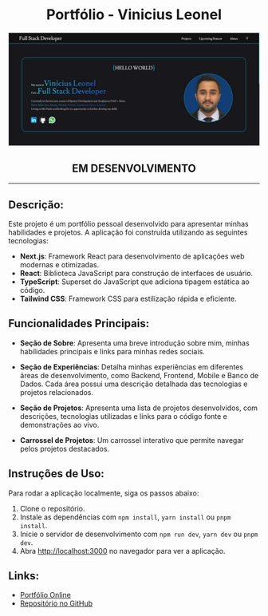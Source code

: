 <h1 align="center"> Portfólio - Vinicius Leonel 

<!--[viniciusleonel.dev.com.br](https://viniciusleonel.dev.br/)-->

</h1>

![Portfolio-About](portfolio-about.jpg)

<h2 align="center"> EM DESENVOLVIMENTO</h2>

---

## Descrição:

Este projeto é um portfólio pessoal desenvolvido para apresentar minhas habilidades e projetos. A aplicação foi construída utilizando as seguintes tecnologias:

- **Next.js**: Framework React para desenvolvimento de aplicações web modernas e otimizadas.
- **React**: Biblioteca JavaScript para construção de interfaces de usuário.
- **TypeScript**: Superset do JavaScript que adiciona tipagem estática ao código.
- **Tailwind CSS**: Framework CSS para estilização rápida e eficiente.

## Funcionalidades Principais:

- **Seção de Sobre**: Apresenta uma breve introdução sobre mim, minhas habilidades principais e links para minhas redes sociais.

- **Seção de Experiências**: Detalha minhas experiências em diferentes áreas de desenvolvimento, como Backend, Frontend, Mobile e Banco de Dados. Cada área possui uma descrição detalhada das tecnologias e projetos relacionados.

- **Seção de Projetos**: Apresenta uma lista de projetos desenvolvidos, com descrições, tecnologias utilizadas e links para o código fonte e demonstrações ao vivo.

- **Carrossel de Projetos**: Um carrossel interativo que permite navegar pelos projetos destacados.

## Instruções de Uso:

Para rodar a aplicação localmente, siga os passos abaixo:

1. Clone o repositório.
2. Instale as dependências com `npm install`, `yarn install` ou `pnpm install`.
3. Inicie o servidor de desenvolvimento com `npm run dev`, `yarn dev` ou `pnpm dev`.
4. Abra [http://localhost:3000](http://localhost:3000) no navegador para ver a aplicação.

## Links:

- [Portfólio Online](https://vinicius-leonel-viniciusleonels-projects.vercel.app/pt)
- [Repositório no GitHub](https://github.com/viniciusleonel/vinicius-leonel)
